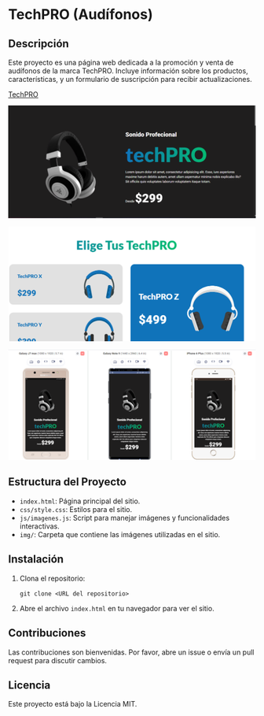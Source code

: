 # TechPRO (Audífonos)

## Descripción
Este proyecto es una página web dedicada a la promoción y venta de audífonos de la marca TechPRO. Incluye información sobre los productos, características, y un formulario de suscripción para recibir actualizaciones.

[TechPRO](https://techpro-2025.netlify.app)

![image](img/techPRO.png)

![image](https://github.com/JEB76-22/techPRO/blob/2c5be6ec3a22f9e63cbb7a19e5f261a2fbaea7ca/img/techPRPO2.png)

![image](https://github.com/JEB76-22/techPRO/blob/7b66234e1de7554fa95d29e6ed66bfd7c7cee199/img/techPRPO3.png)


## Estructura del Proyecto
- `index.html`: Página principal del sitio.
- `css/style.css`: Estilos para el sitio.
- `js/imagenes.js`: Script para manejar imágenes y funcionalidades interactivas.
- `img/`: Carpeta que contiene las imágenes utilizadas en el sitio.

## Instalación
1. Clona el repositorio:
   ```
   git clone <URL del repositorio>
   ```
2. Abre el archivo `index.html` en tu navegador para ver el sitio.

## Contribuciones
Las contribuciones son bienvenidas. Por favor, abre un issue o envía un pull request para discutir cambios.

## Licencia
Este proyecto está bajo la Licencia MIT.
